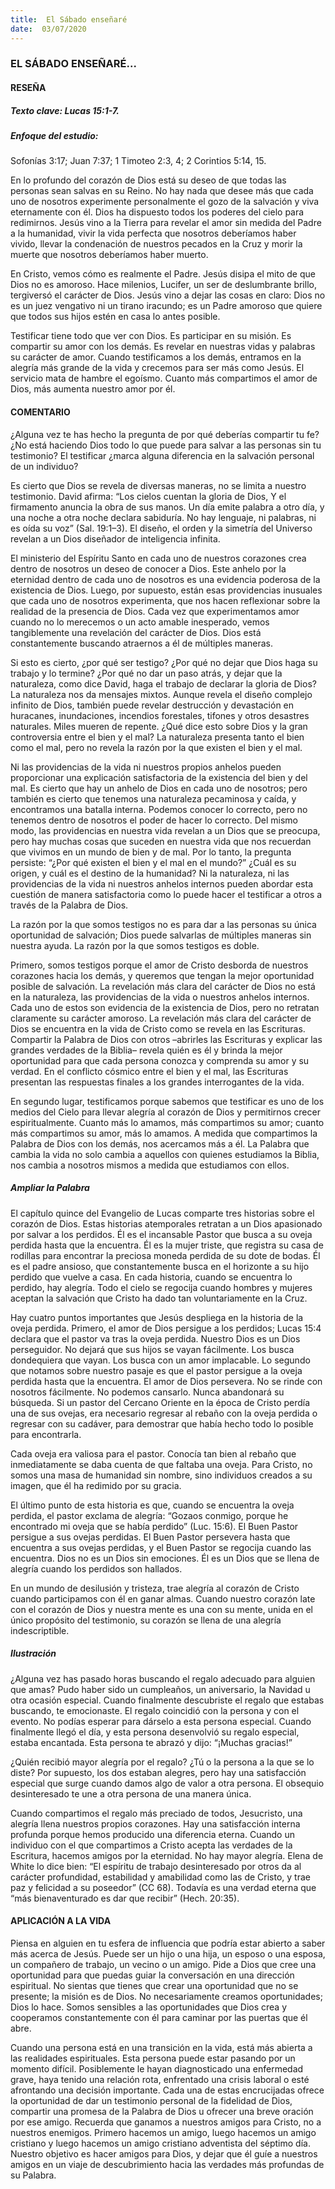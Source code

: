 ```yaml
---
title:  El Sábado enseñaré
date:  03/07/2020
---
```


### EL SÁBADO ENSEÑARÉ...

#### RESEÑA

##### Texto clave: Lucas 15:1-7.

##### Enfoque del estudio:

Sofonías 3:17; Juan 7:37; 1 Timoteo 2:3, 4; 2 Corintios 5:14, 15.

En lo profundo del corazón de Dios está su deseo de que todas las personas sean salvas en su Reino. No hay nada que desee más que cada uno de nosotros experimente personalmente el gozo de la salvación y viva eternamente con él. Dios ha dispuesto todos los poderes del cielo para redimirnos. Jesús vino a la Tierra para revelar el amor sin medida del Padre a la humanidad, vivir la vida perfecta que nosotros deberíamos haber vivido, llevar la condenación de nuestros pecados en la Cruz y morir la muerte que nosotros deberíamos haber muerto.

En Cristo, vemos cómo es realmente el Padre. Jesús disipa el mito de que Dios no es amoroso. Hace milenios, Lucifer, un ser de deslumbrante brillo, tergiversó el carácter de Dios. Jesús vino a dejar las cosas en claro: Dios no es un juez vengativo ni un tirano iracundo; es un Padre amoroso que quiere que todos sus hijos estén en casa lo antes posible.

Testificar tiene todo que ver con Dios. Es participar en su misión. Es compartir su amor con los demás. Es revelar en nuestras vidas y palabras su carácter de amor. Cuando testificamos a los demás, entramos en la alegría más grande de la vida y crecemos para ser más como Jesús. El servicio mata de hambre el egoísmo. Cuanto más compartimos el amor de Dios, más aumenta nuestro amor por él.

#### COMENTARIO

¿Alguna vez te has hecho la pregunta de por qué deberías compartir tu fe? ¿No está haciendo Dios todo lo que puede para salvar a las personas sin tu testimonio? El testificar ¿marca alguna diferencia en la salvación personal de un individuo?

Es cierto que Dios se revela de diversas maneras, no se limita a nuestro testimonio. David afirma: “Los cielos cuentan la gloria de Dios, Y el firmamento anuncia la obra de sus manos. Un día emite palabra a otro día, y una noche a otra noche declara sabiduría. No hay lenguaje, ni palabras, ni es oída su voz” (Sal. 19:1–3). El diseño, el orden y la simetría del Universo revelan a un Dios diseñador de inteligencia infinita.

El ministerio del Espíritu Santo en cada uno de nuestros corazones crea dentro de nosotros un deseo de conocer a Dios. Este anhelo por la eternidad dentro de cada uno de nosotros es una evidencia poderosa de la existencia de Dios. Luego, por supuesto, están esas providencias inusuales que cada uno de nosotros experimenta, que nos hacen reflexionar sobre la realidad de la presencia de Dios. Cada vez que experimentamos amor cuando no lo merecemos o un acto amable inesperado, vemos tangiblemente una revelación del carácter de Dios. Dios está constantemente buscando atraernos a él de múltiples maneras.

Si esto es cierto, ¿por qué ser testigo? ¿Por qué no dejar que Dios haga su trabajo y lo termine? ¿Por qué no dar un paso atrás, y dejar que la naturaleza, como dice David, haga el trabajo de declarar la gloria de Dios? La naturaleza nos da mensajes mixtos. Aunque revela el diseño complejo infinito de Dios, también puede revelar destrucción y devastación en huracanes, inundaciones, incendios forestales, tifones y otros desastres naturales. Miles mueren de repente. ¿Qué dice esto sobre Dios y la gran controversia entre el bien y el mal? La naturaleza presenta tanto el bien como el mal, pero no revela la razón por la que existen el bien y el mal.

Ni las providencias de la vida ni nuestros propios anhelos pueden proporcionar una explicación satisfactoria de la existencia del bien y del mal. Es cierto que hay un anhelo de Dios en cada uno de nosotros; pero también es cierto que tenemos una naturaleza pecaminosa y caída, y encontramos una batalla interna. Podemos conocer lo correcto, pero no tenemos dentro de nosotros el poder de hacer lo correcto. Del mismo modo, las providencias en nuestra vida revelan a un Dios que se preocupa, pero hay muchas cosas que suceden en nuestra vida que nos recuerdan que vivimos en un mundo de bien y de mal. Por lo tanto, la pregunta persiste: “¿Por qué existen el bien y el mal en el mundo?” ¿Cuál es su origen, y cuál es el destino de la humanidad? Ni la naturaleza, ni las providencias de la vida ni nuestros anhelos internos pueden abordar esta cuestión de manera satisfactoria como lo puede hacer el testificar a otros a través de la Palabra de Dios.

La razón por la que somos testigos no es para dar a las personas su única oportunidad de salvación; Dios puede salvarlas de múltiples maneras sin nuestra ayuda. La razón por la que somos testigos es doble.

Primero, somos testigos porque el amor de Cristo desborda de nuestros corazones hacia los demás, y queremos que tengan la mejor oportunidad posible de salvación. La revelación más clara del carácter de Dios no está en la naturaleza, las providencias de la vida o nuestros anhelos internos. Cada uno de estos son evidencia de la existencia de Dios, pero no retratan claramente su carácter amoroso. La revelación más clara del carácter de Dios se encuentra en la vida de Cristo como se revela en las Escrituras. Compartir la Palabra de Dios con otros –abrirles las Escrituras y explicar las grandes verdades de la Biblia– revela quién es él y brinda la mejor oportunidad para que cada persona conozca y comprenda su amor y su verdad. En el conflicto cósmico entre el bien y el mal, las Escrituras presentan las respuestas finales a los grandes interrogantes de la vida.

En segundo lugar, testificamos porque sabemos que testificar es uno de los medios del Cielo para llevar alegría al corazón de Dios y permitirnos crecer espiritualmente. Cuanto más lo amamos, más compartimos su amor; cuanto más compartimos su amor, más lo amamos. A medida que compartimos la Palabra de Dios con los demás, nos acercamos más a él. La Palabra que cambia la vida no solo cambia a aquellos con quienes estudiamos la Biblia, nos cambia a nosotros mismos a medida que estudiamos con ellos.

##### Ampliar la Palabra

El capítulo quince del Evangelio de Lucas comparte tres historias sobre el corazón de Dios. Estas historias atemporales retratan a un Dios apasionado por salvar a los perdidos. Él es el incansable Pastor que busca a su oveja perdida hasta que la encuentra. Él es la mujer triste, que registra su casa de rodillas para encontrar la preciosa moneda perdida de su dote de bodas. Él es el padre ansioso, que constantemente busca en el horizonte a su hijo perdido que vuelve a casa. En cada historia, cuando se encuentra lo perdido, hay alegría. Todo el cielo se regocija cuando hombres y mujeres aceptan la salvación que Cristo ha dado tan voluntariamente en la Cruz.

Hay cuatro puntos importantes que Jesús despliega en la historia de la oveja perdida. Primero, el amor de Dios persigue a los perdidos; Lucas 15:4 declara que el pastor va tras la oveja perdida. Nuestro Dios es un Dios perseguidor. No dejará que sus hijos se vayan fácilmente. Los busca dondequiera que vayan. Los busca con un amor implacable. Lo segundo que notamos sobre nuestro pasaje es que el pastor persigue a la oveja perdida hasta que la encuentra. El amor de Dios persevera. No se rinde con nosotros fácilmente. No podemos cansarlo. Nunca abandonará su búsqueda. Si un pastor del Cercano Oriente en la época de Cristo perdía una de sus ovejas, era necesario regresar al rebaño con la oveja perdida o regresar con su cadáver, para demostrar que había hecho todo lo posible para encontrarla.

Cada oveja era valiosa para el pastor. Conocía tan bien al rebaño que inmediatamente se daba cuenta de que faltaba una oveja. Para Cristo, no somos una masa de humanidad sin nombre, sino individuos creados a su imagen, que él ha redimido por su gracia.

El último punto de esta historia es que, cuando se encuentra la oveja perdida, el pastor exclama de alegría: “Gozaos conmigo, porque he encontrado mi oveja que se había perdido” (Luc. 15:6). El Buen Pastor persigue a sus ovejas perdidas. El Buen Pastor persevera hasta que encuentra a sus ovejas perdidas, y el Buen Pastor se regocija cuando las encuentra. Dios no es un Dios sin emociones. Él es un Dios que se llena de alegría cuando los perdidos son hallados.

En un mundo de desilusión y tristeza, trae alegría al corazón de Cristo cuando participamos con él en ganar almas. Cuando nuestro corazón late con el corazón de Dios y nuestra mente es una con su mente, unida en el único propósito del testimonio, su corazón se llena de una alegría indescriptible.

##### Ilustración

¿Alguna vez has pasado horas buscando el regalo adecuado para alguien que amas? Pudo haber sido un cumpleaños, un aniversario, la Navidad u otra ocasión especial. Cuando finalmente descubriste el regalo que estabas buscando, te emocionaste. El regalo coincidió con la persona y con el evento. No podías esperar para dárselo a esta persona especial. Cuando finalmente llegó el día, y esta persona desenvolvió su regalo especial, estaba encantada. Esta persona te abrazó y dijo: “¡Muchas gracias!”

¿Quién recibió mayor alegría por el regalo? ¿Tú o la persona a la que se lo diste? Por supuesto, los dos estaban alegres, pero hay una satisfacción especial que surge cuando damos algo de valor a otra persona. El obsequio desinteresado te une a otra persona de una manera única.

Cuando compartimos el regalo más preciado de todos, Jesucristo, una alegría llena nuestros propios corazones. Hay una satisfacción interna profunda porque hemos producido una diferencia eterna. Cuando un individuo con el que compartimos a Cristo acepta las verdades de la Escritura, hacemos amigos por la eternidad. No hay mayor alegría. Elena de White lo dice bien: “El espíritu de trabajo desinteresado por otros da al carácter profundidad, estabilidad y amabilidad como las de Cristo, y trae paz y felicidad a su poseedor” (CC 68). Todavía es una verdad eterna que “más bienaventurado es dar que recibir” (Hech. 20:35).

#### APLICACIÓN A LA VIDA

Piensa en alguien en tu esfera de influencia que podría estar abierto a saber más acerca de Jesús. Puede ser un hijo o una hija, un esposo o una esposa, un compañero de trabajo, un vecino o un amigo. Pide a Dios que cree una oportunidad para que puedas guiar la conversación en una dirección espiritual. No sientas que tienes que crear una oportunidad que no se presente; la misión es de Dios. No necesariamente creamos oportunidades; Dios lo hace. Somos sensibles a las oportunidades que Dios crea y cooperamos constantemente con él para caminar por las puertas que él abre.

Cuando una persona está en una transición en la vida, está más abierta a las realidades espirituales. Esta persona puede estar pasando por un momento difícil. Posiblemente le hayan diagnosticado una enfermedad grave, haya tenido una relación rota, enfrentado una crisis laboral o esté afrontando una decisión importante. Cada una de estas encrucijadas ofrece la oportunidad de dar un testimonio personal de la fidelidad de Dios, compartir una promesa de la Palabra de Dios u ofrecer una breve oración por ese amigo. Recuerda que ganamos a nuestros amigos para Cristo, no a nuestros enemigos. Primero hacemos un amigo, luego hacemos un amigo cristiano y luego hacemos un amigo cristiano adventista del séptimo día. Nuestro objetivo es hacer amigos para Dios, y dejar que él guíe a nuestros amigos en un viaje de descubrimiento hacia las verdades más profundas de su Palabra.